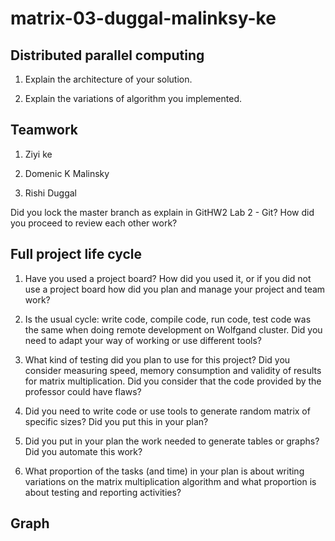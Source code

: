 # matrix-03-duggal-malinksy-ke

## **Distributed parallel computing**
1. Explain the architecture of your solution.

2. Explain the variations of algorithm you implemented.

## **Teamwork**
1. Ziyi ke

2. Domenic K Malinsky

3. Rishi Duggal

Did you lock the master branch as explain in GitHW2 Lab 2 - Git? How did you proceed to review each other work?

## **Full project life cycle**
1. Have you used a project board? How did you used it, or if you did not use a project board how did you plan and manage your project and team work?

2. Is the usual cycle: write code, compile code,  run code, test code was the same when doing remote development on Wolfgand cluster. Did you need to adapt your way of working or use different tools?

3. What kind of testing did you plan to use for this project? Did you consider measuring speed, memory consumption and validity of results for matrix multiplication. Did you consider that the code provided by the professor could have flaws?

4. Did you need to write code or use tools to generate random matrix of specific sizes? Did you put this in your plan? 

5. Did you put in your plan the work needed to generate tables or graphs? Did you automate this work?  

6. What proportion of the tasks (and time) in your plan is  about writing variations on the matrix multiplication algorithm and what proportion is about testing and reporting activities?

## **Graph**
